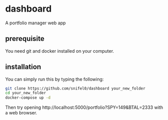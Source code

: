 # dashboard
A portfolio manager web app

## prerequisite
You need git and docker installed on your computer.

## installation
You can simply run this by typing the following:
```sh
git clone https://github.com/snifel0/dashboard your_new_folder
cd your_new_folder
docker-compose up -d
```
Then try opening http://localhost:5000/portfolio?SPY=149&BTAL=2333 with a web browser.
